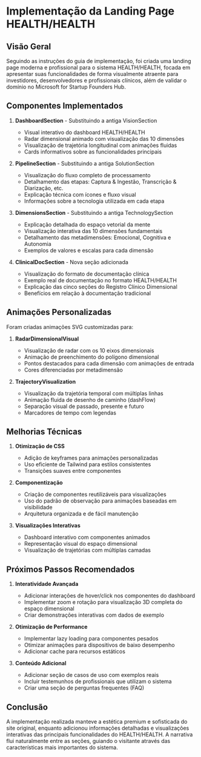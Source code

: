 # Implementação da Landing Page HEALTH/HEALTH

## Visão Geral

Seguindo as instruções do guia de implementação, foi criada uma landing page moderna e profissional para o sistema HEALTH/HEALTH, focada em apresentar suas funcionalidades de forma visualmente atraente para investidores, desenvolvedores e profissionais clínicos, além de validar o domínio no Microsoft for Startup Founders Hub.

## Componentes Implementados

1. **DashboardSection** - Substituindo a antiga VisionSection
   - Visual interativo do dashboard HEALTH/HEALTH
   - Radar dimensional animado com visualização das 10 dimensões
   - Visualização de trajetória longitudinal com animações fluidas
   - Cards informativos sobre as funcionalidades principais

2. **PipelineSection** - Substituindo a antiga SolutionSection
   - Visualização do fluxo completo de processamento
   - Detalhamento das etapas: Captura & Ingestão, Transcrição & Diarização, etc.
   - Explicação técnica com ícones e fluxo visual
   - Informações sobre a tecnologia utilizada em cada etapa

3. **DimensionsSection** - Substituindo a antiga TechnologySection
   - Explicação detalhada do espaço vetorial da mente
   - Visualização interativa das 10 dimensões fundamentais
   - Detalhamento das metadimensões: Emocional, Cognitiva e Autonomia
   - Exemplos de valores e escalas para cada dimensão

4. **ClinicalDocSection** - Nova seção adicionada
   - Visualização do formato de documentação clínica
   - Exemplo real de documentação no formato HEALTH/HEALTH
   - Explicação das cinco seções do Registro Clínico Dimensional
   - Benefícios em relação à documentação tradicional

## Animações Personalizadas

Foram criadas animações SVG customizadas para:

1. **RadarDimensionalVisual**
   - Visualização de radar com os 10 eixos dimensionais
   - Animação de preenchimento do polígono dimensional
   - Pontos destacados para cada dimensão com animações de entrada
   - Cores diferenciadas por metadimensão

2. **TrajectoryVisualization**
   - Visualização da trajetória temporal com múltiplas linhas
   - Animação fluida de desenho de caminho (dashFlow)
   - Separação visual de passado, presente e futuro
   - Marcadores de tempo com legendas

## Melhorias Técnicas

1. **Otimização de CSS**
   - Adição de keyframes para animações personalizadas
   - Uso eficiente de Tailwind para estilos consistentes
   - Transições suaves entre componentes

2. **Componentização**
   - Criação de componentes reutilizáveis para visualizações
   - Uso do padrão de observação para animações baseadas em visibilidade
   - Arquitetura organizada e de fácil manutenção

3. **Visualizações Interativas**
   - Dashboard interativo com componentes animados
   - Representação visual do espaço dimensional
   - Visualização de trajetórias com múltiplas camadas

## Próximos Passos Recomendados

1. **Interatividade Avançada**
   - Adicionar interações de hover/click nos componentes do dashboard
   - Implementar zoom e rotação para visualização 3D completa do espaço dimensional
   - Criar demonstrações interativas com dados de exemplo

2. **Otimização de Performance**
   - Implementar lazy loading para componentes pesados
   - Otimizar animações para dispositivos de baixo desempenho
   - Adicionar cache para recursos estáticos

3. **Conteúdo Adicional**
   - Adicionar seção de casos de uso com exemplos reais
   - Incluir testemunhos de profissionais que utilizam o sistema
   - Criar uma seção de perguntas frequentes (FAQ)

## Conclusão

A implementação realizada manteve a estética premium e sofisticada do site original, enquanto adicionou informações detalhadas e visualizações interativas das principais funcionalidades do HEALTH/HEALTH. A narrativa flui naturalmente entre as seções, guiando o visitante através das características mais importantes do sistema.
